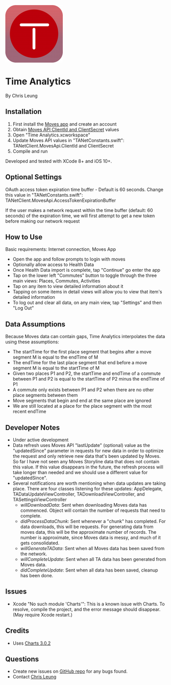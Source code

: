 ![Time Analytics Logo](/Time%20Analytics/Assets.xcassets/AppIcon.appiconset/Icon-60@3x.png?raw=true "Time Analytics Logo")

Time Analytics
==============

By Chris Leung

Installation
------------
1. First install the [Moves app](https://moves-app.com/) and create an account
2. Obtain [Moves API ClientId and ClientSecret](https://dev.moves-app.com/apps) values
3. Open "Time Analytics.xcworkspace"
4. Update Moves API values in "TANetConstants.swift": TANetClient.MovesApi.ClientId and ClientSecret
5. Compile and run

Developed and tested with XCode 8+ and iOS 10+.

Optional Settings
-----------------
OAuth access token expiration time buffer - Default is 60 seconds. Change this value in "TANetConstants.swift": TANetClient.MovesApi.AccessTokenExpirationBuffer

If the user makes a network request within the time buffer (default: 60 seconds) of the expiration time, we will first attempt to get a new token before making our network request

How to Use
----------
Basic requirements: Internet connection, Moves App

* Open the app and follow prompts to login with moves
* Optionally allow access to Health Data
* Once Health Data import is complete, tap "Continue" go enter the app
* Tap on the lower left "Commutes" button to toggle through the three main views: Places, Commutes, Activities
* Tap on any item to view detailed information about it
* Tapping on some items in detail views will allow you to view that item's detailed information
* To log out and clear all data, on any main view, tap "Settings" and then "Log Out"

Data Assumptions
----------------
Because Moves data can contain gaps, Time Analytics interpolates the data using these assumptions:

* The startTime for the first place segment that begins after a move segment M is equal to the endTime of M
* The endTime for the last place segment that end before a move segment M is equal to the startTime of M
* Given two places P1 and P2, the startTime and endTime of a commute between P1 and P2 is equal to the startTime of P2 minus the endTime of P1
* A commute only exists between P1 and P2 when there are no other place segments between them
* Move segments that begin and end at the same place are ignored
* We are still located at a place for the place segment with the most recent endTime 

Developer Notes
---------------
* Under active development
* Data refresh uses Moves API "lastUpdate" (optional) value as the "updatedSince" parameter in requests for new data in order to optimize the request and only retrieve new data that's been updated by Moves. So far I have not seen any Moves Storyline data that does not contain this value. If this value disappears in the future, the refresh process will take longer than needed and we should use a different value for "updatedSince".
* Several notifications are worth mentioning when data updates are taking place. There are four classes listening for these updates: AppDelegate, TADataUpdateViewController, TADownloadViewController, and TASettingsViewController
  * _willDownloadData_: Sent when downloading Moves data has commenced. Object will contain the number of requests that need to complete.
  * _didProcessDataChunk_: Sent whenever a "chunk" has completed. For data downloads, this will be requests. For generating data from moves data, this will be the approximate number of records. The number is approximate, since Moves data is messy, and much of it gets consolidated.
  * _willGenerateTAData_: Sent when all Moves data has been saved from the network.
  * _willCompleteUpdate_: Sent when all TA data has been generated from Moves data.
  * _didCompleteUpdate_: Sent when all data has been saved, cleanup has been done.

Issues
------
* Xcode "No such module 'Charts'": This is a known issue with Charts. To resolve, compile the project, and the error message should disappear. (May require Xcode restart.)

Credits
------
* Uses [Charts 3.0.2](https://github.com/danielgindi/Charts)

Questions
---------
* Create new issues on [GitHub repo](https://github.com/chrislzm/TimeAnalytics/issues) for any bugs found.
* Contact [Chris Leung](https://github.com/chrislzm)

